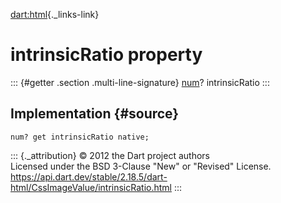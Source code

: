 [dart:html](../../dart-html/dart-html-library){._links-link}

intrinsicRatio property
=======================

::: {#getter .section .multi-line-signature}
[num](../../dart-core/num-class)? intrinsicRatio
:::

Implementation {#source}
--------------

``` {.language-dart data-language="dart"}
num? get intrinsicRatio native;
```

::: {._attribution}
© 2012 the Dart project authors\
Licensed under the BSD 3-Clause \"New\" or \"Revised\" License.\
<https://api.dart.dev/stable/2.18.5/dart-html/CssImageValue/intrinsicRatio.html>
:::
